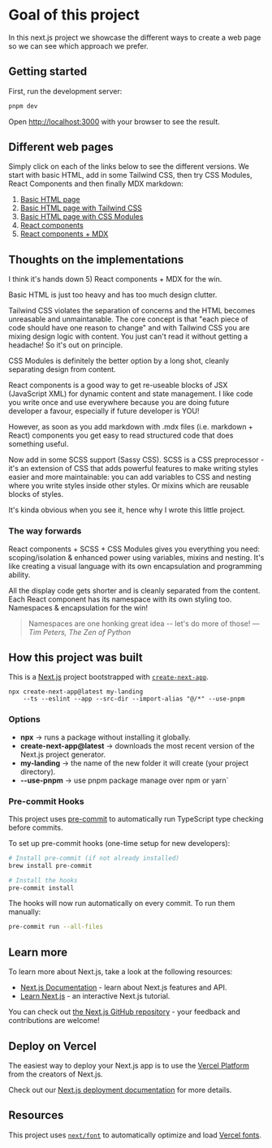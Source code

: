 # Goal of this project

In this next.js project we showcase the different ways to create a web page so we can see which approach we prefer.

## Getting started

First, run the development server:

```bash
pnpm dev
```

Open [http://localhost:3000](http://localhost:3000) with your browser to see the result.

## Different web pages

Simply click on each of the links below to see the different versions. We start with basic HTML, add in some Tailwind CSS, then try CSS Modules, React Components and then finally MDX markdown:

1. [Basic HTML page](http://localhost:3000/html/comparison1.html)
2. [Basic HTML page with Tailwind CSS](http://localhost:3000/html/comparison2.html)
3. [Basic HTML page with CSS Modules](http://localhost:3000/html/comparison3/index.html)
4. [React components](http://localhost:3000/comparison4)
5. [React components + MDX](http://localhost:3000/comparison5)

## Thoughts on the implementations

I think it's hands down 5) React components + MDX for the win.

Basic HTML is just too heavy and has too much design clutter.

Tailwind CSS violates the separation of concerns and the HTML becomes unreasable and unmaintanable. The core concept is that "each piece of code should have one reason to change" and with Tailwind CSS you are mixing design logic with content. You just can't read it without getting a headache! So it's out on principle.

CSS Modules is definitely the better option by a long shot, cleanly separating design from content.

React components is a good way to get re-useable blocks of JSX (JavaScript XML) for dynamic content and state management. I like code you write once and use everywhere because you are doing future developer a favour, especially if future developer is YOU!

However, as soon as you add markdown with .mdx files (i.e. markdown + React) components you get easy to read structured code that does something useful.

Now add in some SCSS support (Sassy CSS). SCSS is a CSS preprocessor - it's an extension of CSS that adds powerful features to make writing styles easier and more maintainable: you can add variables to CSS and nesting where you write styles inside other styles. Or mixins which are reusable blocks of styles.

It's kinda obvious when you see it, hence why I wrote this little project.

### The way forwards

React components + SCSS + CSS Modules gives you everything you need: scoping/isolation & enhanced power using variables, mixins and nesting. It's like creating a visual language with its own encapsulation and programming ability.

All the display code gets shorter and is cleanly separated from the content. Each React component has its namespace with its own styling too. Namespaces & encapsulation for the win!

> Namespaces are one honking great idea -- let's do more of those!
> — _Tim Peters, The Zen of Python_

## How this project was built

This is a [Next.js](https://nextjs.org) project bootstrapped with [`create-next-app`](https://nextjs.org/docs/app/api-reference/cli/create-next-app).

```
npx create-next-app@latest my-landing
    --ts --eslint --app --src-dir --import-alias "@/*" --use-pnpm
```

### Options

- **npx** → runs a package without installing it globally.
- **create-next-app@latest** → downloads the most recent version of the Next.js project generator.
- **my-landing** → the name of the new folder it will create (your project directory).
- **--use-pnpm** → use pnpm package manage over npm or yarn`

### Pre-commit Hooks

This project uses [pre-commit](https://pre-commit.com/) to automatically run TypeScript type checking before commits.

To set up pre-commit hooks (one-time setup for new developers):

```bash
# Install pre-commit (if not already installed)
brew install pre-commit

# Install the hooks
pre-commit install
```

The hooks will now run automatically on every commit. To run them manually:

```bash
pre-commit run --all-files
```

## Learn more

To learn more about Next.js, take a look at the following resources:

- [Next.js Documentation](https://nextjs.org/docs) - learn about Next.js features and API.
- [Learn Next.js](https://nextjs.org/learn) - an interactive Next.js tutorial.

You can check out [the Next.js GitHub repository](https://github.com/vercel/next.js) - your feedback and contributions are welcome!

## Deploy on Vercel

The easiest way to deploy your Next.js app is to use the [Vercel Platform](https://vercel.com/new?utm_medium=default-template&filter=next.js&utm_source=create-next-app&utm_campaign=create-next-app-readme) from the creators of Next.js.

Check out our [Next.js deployment documentation](https://nextjs.org/docs/app/building-your-application/deploying) for more details.

## Resources

This project uses [`next/font`](https://nextjs.org/docs/app/building-your-application/optimizing/fonts) to automatically optimize and load [Vercel fonts](https://vercel.com).
